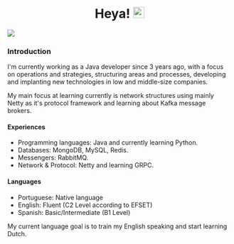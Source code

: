 <div align="center">
   <h1>Heya! <img src="https://media.giphy.com/media/hvRJCLFzcasrR4ia7z/giphy.gif" width="25px"></h1>
</div>

<img align="center" src="https://github-readme-stats.vercel.app/api?username=mluizaa00&count_private=true&show_icons=true&hide_title=true&theme=dark"/>

### Introduction

I'm currently working as a Java developer since 3 years ago, with a focus on operations and strategies, structuring areas and processes, developing and implanting new technologies in low and middle-size companies.

My main focus at learning currently is network structures using mainly Netty as it's protocol framework and learning about Kafka message brokers.

#### Experiences

- Programming languages: Java and currently learning Python.
- Databases: MongoDB, MySQL, Redis.
- Messengers: RabbitMQ.
- Network & Protocol: Netty and learning GRPC.

#### Languages
- Portuguese: Native language
- English: Fluent (C2 Level according to EFSET)
- Spanish: Basic/Intermediate (B1 Level)

My current language goal is to train my English speaking and start learning Dutch.
